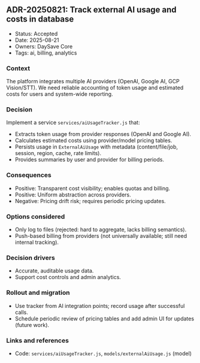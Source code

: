 ## ADR-20250821: Track external AI usage and costs in database

- Status: Accepted
- Date: 2025-08-21
- Owners: DaySave Core
- Tags: ai, billing, analytics

### Context
The platform integrates multiple AI providers (OpenAI, Google AI, GCP Vision/STT). We need reliable accounting of token usage and estimated costs for users and system-wide reporting.

### Decision
Implement a service `services/aiUsageTracker.js` that:
- Extracts token usage from provider responses (OpenAI and Google AI).
- Calculates estimated costs using provider/model pricing tables.
- Persists usage in `ExternalAiUsage` with metadata (content/file/job, session, region, cache, rate limits).
- Provides summaries by user and provider for billing periods.

### Consequences
- Positive: Transparent cost visibility; enables quotas and billing.
- Positive: Uniform abstraction across providers.
- Negative: Pricing drift risk; requires periodic pricing updates.

### Options considered
- Only log to files (rejected: hard to aggregate, lacks billing semantics).
- Push-based billing from providers (not universally available; still need internal tracking).

### Decision drivers
- Accurate, auditable usage data.
- Support cost controls and admin analytics.

### Rollout and migration
- Use tracker from AI integration points; record usage after successful calls.
- Schedule periodic review of pricing tables and add admin UI for updates (future work).

### Links and references
- Code: `services/aiUsageTracker.js`, `models/externalAiUsage.js` (model)

